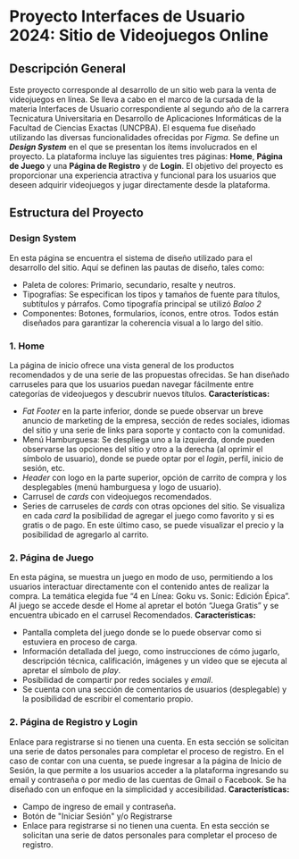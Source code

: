 # Proyecto Interfaces de Usuario 2024: Sitio de Videojuegos Online

## Descripción General
Este proyecto corresponde al desarrollo de un sitio web para la venta de videojuegos en línea. Se lleva a cabo en el marco de la cursada de la materia Interfaces de Usuario correspondiente al segundo año de la carrera Tecnicatura Universitaria en Desarrollo de Aplicaciones Informáticas de la Facultad de Ciencias Exactas (UNCPBA). El esquema fue diseñado utilizando las diversas funcionalidades ofrecidas por _Figma_. Se define un **_Design System_** en el que se presentan los ítems involucrados en el proyecto. La plataforma incluye las siguientes tres páginas: **Home**, **Página de Juego** y una **Página de Registro** y de **Login**. El objetivo del proyecto es proporcionar una experiencia atractiva y funcional para los usuarios que deseen adquirir videojuegos y jugar directamente desde la plataforma.

## Estructura del Proyecto

### Design System
En esta página se encuentra el sistema de diseño utilizado para el desarrollo del sitio. Aquí se definen las pautas de diseño, tales como:
- Paleta de colores: Primario, secundario, resalte y neutros.
- Tipografías: Se especifican los tipos y tamaños de fuente para títulos, subtítulos y párrafos. Como tipografía principal se utilizó _Baloo 2_
- Componentes: Botones, formularios, íconos, entre otros. Todos están diseñados para garantizar la coherencia visual a lo largo del sitio.

### 1. Home
La página de inicio ofrece una vista general de los productos recomendados y de una serie de las propuestas ofrecidas. Se han diseñado carruseles para que los usuarios puedan navegar fácilmente entre categorías de videojuegos y descubrir nuevos títulos.
**Características:**
- _Fat Footer_ en la parte inferior, donde se puede observar un breve anuncio de marketing de la empresa, sección de redes sociales, idiomas del sitio y una serie de links para soporte y contacto con la comunidad.
- Menú Hamburguesa: Se despliega uno a la izquierda, donde pueden observarse las opciones del sitio y otro a la derecha (al oprimir el símbolo de usuario), donde se puede optar por el _login_, perfil, inicio de sesión, etc.
- _Header_ con logo en la parte superior, opción de carrito de compra y los desplegables (menú hamburguesa y logo de usuario).
- Carrusel de _cards_ con videojuegos recomendados.
- Series de carruseles de _cards_ con otras opciones del sitio. Se visualiza en cada _card_ la posibilidad de agregar el juego como favorito y si es gratis o de pago. En este último caso, se puede visualizar el precio y la posibilidad de agregarlo al carrito.

### 2. Página de Juego
En esta página, se muestra un juego en modo de uso, permitiendo a los usuarios interactuar directamente con el contenido antes de realizar la compra. La temática elegida fue “4 en Línea: Goku vs. Sonic: Edición Épica”. Al juego se accede desde el Home al apretar el botón “Juega Gratis” y se encuentra ubicado en el carrusel Recomendados.
**Características:**
- Pantalla completa del juego donde se lo puede observar como si estuviera en proceso de carga.
- Información detallada del juego, como instrucciones de cómo jugarlo, descripción técnica, calificación, imágenes y un video que se ejecuta al apretar el símbolo de _play_.
- Posibilidad de compartir por redes sociales y _email_.
- Se cuenta con una sección de comentarios de usuarios (desplegable) y la posibilidad de escribir el comentario propio.

### 2. Página de Registro y Login
Enlace para registrarse si no tienen una cuenta. En esta sección se solicitan una serie de datos personales para completar el proceso de registro. En el caso de contar con una cuenta, se puede ingresar a la página de Inicio de Sesión, la que permite a los usuarios acceder a la plataforma ingresando su email y contraseña o por medio de las cuentas de Gmail o Facebook. Se ha diseñado con un enfoque en la simplicidad y accesibilidad.
**Características:**
- Campo de ingreso de email y contraseña.
- Botón de "Iniciar Sesión" y/o Registrarse
- Enlace para registrarse si no tienen una cuenta. En esta sección se solicitan una serie de datos personales para completar el proceso de registro.


